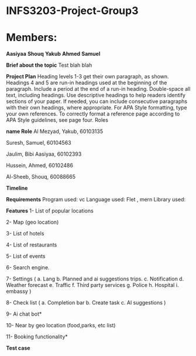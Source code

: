 # INFS3203-Project-Group3
# Members:
**Aasiyaa**
**Shouq**
**Yakub**
**Ahmed**
**Samuel**


**Brief about the topic**
Test blah blah

**Project Plan**
Heading levels 1-3 get their own paragraph, as shown. Headings 4 and 5 are run-in headings used at the beginning of the paragraph. Include a period at the end of a run-in heading. Double-space all text, including headings. Use descriptive headings to help readers identify sections of your paper.
If needed, you can include consecutive paragraphs with their own headings, where appropriate. For APA Style formatting, type your own references. To correctly format a reference page according to APA Style guidelines, see page four. 
 Roles

 
**name	Role**
Al Mezyad, Yakub, 60103135	

Suresh, Samuel, 60104563	

Jaulim, Bibi Aasiyaa, 60102393	

Hussein, Ahmed, 60102486	

Al-Sheeb, Shouq, 60088665	

**Timeline**


**Requirements**
Program used: vc
Language used: Flet , mern
Library used:


**Features**
1-	List of popular locations

2-	Map (geo location)

3-	List of hotels

4-	List of restaurants 

5-	List of events 

6-	Search engine. 

7-	Settings (
  a.	Lang
  b.	Planned and ai suggestions trips.
  c.	Notification
  d.	Weather forecast
  e.	Traffic
  f.	Third party services
  g.	Police 
  h.	Hospital
  i.	embassy )
  
8-	Check list (
  a.	Completion bar
  b.	Create task
  c.	Al suggestions )
  
9-	Ai chat bot*

10-	Near by geo location (food,parks, etc list)

11-	Booking functionality*

**Test case**
